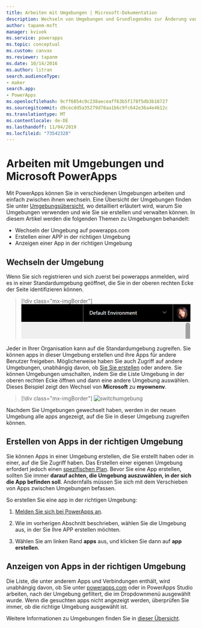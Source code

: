```yaml
---
title: Arbeiten mit Umgebungen | Microsoft-Dokumentation
description: Wechseln von Umgebungen und Grundlegendes zur Änderung von Inhalten auf Seiten.
author: tapanm-msft
manager: kvivek
ms.service: powerapps
ms.topic: conceptual
ms.custom: canvas
ms.reviewer: tapanm
ms.date: 10/14/2016
ms.author: litran
search.audienceType:
- maker
search.app:
- PowerApps
ms.openlocfilehash: 9cff6054c9c238aeceaff63b5f178f5db3b16727
ms.sourcegitcommit: d9cecdd5a35279d78aa1b6c9fc642e36a4e4612c
ms.translationtype: MT
ms.contentlocale: de-DE
ms.lasthandoff: 11/04/2019
ms.locfileid: "73542328"
---
```

# <a name="working-with-environments-and-microsoft-powerapps"></a>Arbeiten mit Umgebungen und Microsoft PowerApps
Mit PowerApps können Sie in verschiedenen Umgebungen arbeiten und einfach zwischen ihnen wechseln. Eine Übersicht der Umgebungen finden Sie unter [Umgebungsübersicht](../../administrator/environments-overview.md), wo detailliert erläutert wird, warum Sie Umgebungen verwenden und wie Sie sie erstellen und verwalten können. In diesem Artikel werden die folgenden Themen zu Umgebungen behandelt:

- Wechseln der Umgebung auf powerapps.com
- Erstellen einer APP in der richtigen Umgebung
- Anzeigen einer App in der richtigen Umgebung

## <a name="switch-the-environment"></a>Wechseln der Umgebung
Wenn Sie sich registrieren und sich zuerst bei powerapps anmelden, wird es in einer Standardumgebung geöffnet, die Sie in der oberen rechten Ecke der Seite identifizieren können.

> [!div class="mx-imgBorder"]
> ![Standardumgebung](./media/working-with-environments/env-dropdown.png)

Jeder in Ihrer Organisation kann auf die Standardumgebung zugreifen. Sie können apps in dieser Umgebung erstellen und ihre Apps für andere Benutzer freigeben. Möglicherweise haben Sie auch Zugriff auf andere Umgebungen, unabhängig davon, ob [Sie Sie erstellen](../../administrator/environments-administration.md) oder andere. Sie können Umgebungen umschalten, indem Sie die Liste Umgebung in der oberen rechten Ecke öffnen und dann eine andere Umgebung auswählen. Dieses Beispiel zeigt den Wechsel von **Microsoft** zu **myownenv**.

> [!div class="mx-imgBorder"]
> ![switchumgebung](./media/working-with-environments/switch-environment.png)

Nachdem Sie Umgebungen gewechselt haben, werden in der neuen Umgebung alle apps angezeigt, auf die Sie in dieser Umgebung zugreifen können.

## <a name="create-apps-in-the-right-environment"></a>Erstellen von Apps in der richtigen Umgebung
Sie können Apps in einer Umgebung erstellen, die Sie erstellt haben oder in einer, auf die Sie Zugriff haben. Das Erstellen einer eigenen Umgebung erfordert jedoch einen [spezifischen Plan](../../administrator/pricing-billing-skus.md). Bevor Sie eine App erstellen, sollten Sie immer **darauf achten, die Umgebung auszuwählen, in der sich die App befinden soll**. Andernfalls müssen Sie sich mit dem Verschieben von Apps zwischen Umgebungen befassen.

So erstellen Sie eine app in der richtigen Umgebung:

1. [Melden Sie sich bei PowerApps an](https://make.powerapps.com?utm_source=padocs&utm_medium=linkinadoc&utm_campaign=referralsfromdoc).

1. Wie im vorherigen Abschnitt beschrieben, wählen Sie die Umgebung aus, in der Sie Ihre APP erstellen möchten.

1. Wählen Sie am linken Rand **apps** aus, und klicken Sie dann auf **app erstellen**.

## <a name="view-apps-in-the-right-environment"></a>Anzeigen von Apps in der richtigen Umgebung
Die Liste, die unter anderem Apps und Verbindungen enthält, wird unabhängig davon, ob Sie unter [powerapps.com](https://make.powerapps.com?utm_source=padocs&utm_medium=linkinadoc&utm_campaign=referralsfromdoc) oder in PowerApps Studio arbeiten, nach der Umgebung gefiltert, die im Dropdownmenü ausgewählt wurde. Wenn die gesuchten apps nicht angezeigt werden, überprüfen Sie immer, ob die richtige Umgebung ausgewählt ist.

Weitere Informationen zu Umgebungen finden Sie in [dieser Übersicht](../../administrator/environments-overview.md).
